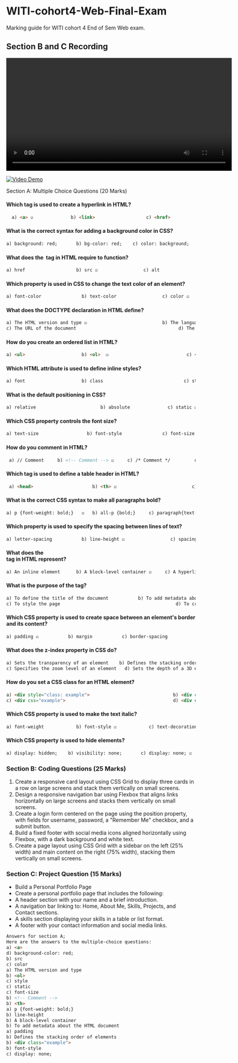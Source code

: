 # WITI-cohort4-Web-Final-Exam
Marking guide for WITI cohort 4 End of Sem Web exam.

## Section B and C Recording

<video controls width="600">
  <source src="./witi-final-exam.mov" type="video/mp4">
  Your browser does not support the video tag.
</video>

[![Video Demo](https://img.youtube.com/vi/rvKlI33VlJc/0.jpg)](https://www.youtube.com/watch?v=rvKlI33VlJc)


Section A: Multiple Choice Questions (20 Marks)

#### Which tag is used to create a hyperlink in HTML? 
```html
  a) <a> ☑️              b) <link>                   c) <href>                   d) <anchor>
```

#### What is the correct syntax for adding a background color in CSS? 
```html
a) background: red;       b) bg-color: red;    c) color: background;     d) background-color: red; ☑️
```

#### What does the <img> tag in HTML require to function? 
```html
a) href                   b) src ☑️                 c) alt                             d) path
```

#### Which property is used in CSS to change the text color of an element? 
```html
a) font-color               b) text-color                 c) color ☑️                   d) foreground-color
```

#### What does the DOCTYPE declaration in HTML define? 
```html
a) The HTML version and type ☑️                            b) The language of the document 
c) The URL of the document                                      d) The CSS styling rules
```

#### How do you create an ordered list in HTML? 
```html
a) <ul>                     b) <ol>  ☑️                             c) <li>                       d) <order>
```

#### Which HTML attribute is used to define inline styles? 
```html
a) font                     b) class                              c) style ☑️                       d) styles
```

#### What is the default positioning in CSS? 
```html
a) relative                        b) absolute              c) static ☑️                       d) fixed
```

#### Which CSS property controls the font size? 
```html
a) text-size                  b) font-style               c) font-size  ☑️                   d) text-style
```

#### How do you comment in HTML?
```html
 a) // Comment     b) <!-- Comment --> ☑️     c) /* Comment */         d) # Comment
 ```

#### Which tag is used to define a table header in HTML?
```html
 a) <head>                      b) <th> ☑️                            c) <header>                     d) <tr>
```

#### What is the correct CSS syntax to make all paragraphs bold?
```html
a) p {font-weight: bold;}   ☑️   b) all-p {bold;}     c) paragraph{text:bold;}               d) p {weight:bold;}
```

#### Which property is used to specify the spacing between lines of text? 
```html
a) letter-spacing           b) line-height ☑️                 c) spacing                d) text-indent
```

#### What does the <div> tag in HTML represent? 
```html
a) An inline element      b) A block-level container ☑️     c) A hyperlink           d) A styling tag
```

#### What is the purpose of the <meta> tag? 
```html
a) To define the title of the document           b) To add metadata about the HTML document ☑️
c) To style the page                                           d) To create links to other pages
```

#### Which CSS property is used to create space between an element's border and its content? 
```html
a) padding ☑️           b) margin           c) border-spacing              d) content-spacing
```

#### What does the z-index property in CSS do? 
```html
a) Sets the transparency of an element    b) Defines the stacking order of elements ☑️   
c) Specifies the zoom level of an element   d) Sets the depth of a 3D element
```

#### How do you set a CSS class for an HTML element? 
```html
a) <div style="class: example">                               b) <div class="example"> ☑️
c) <div css="example">                                        d) <div example="class">
```

#### Which CSS property is used to make the text italic? 
```html
a) font-weight            b) font-style ☑️            c) text-decoration            d) text-style
```

#### Which CSS property is used to hide elements? 
```html
a) display: hidden;    b) visibility: none;       c) display: none; ☑️   d) visibility: hidden;
```

### Section B: Coding Questions (25 Marks)

1. Create a responsive card layout using CSS Grid to display three cards in a row on large screens and stack them vertically on small screens.
2. Design a responsive navigation bar using Flexbox that aligns links horizontally on large screens and stacks them vertically on small screens.
3. Create a login form centered on the page using the position property, with fields for username, password, a "Remember Me" checkbox, and a submit button.
4. Build a fixed footer with social media icons aligned horizontally using Flexbox, with a dark background and white text.
5. Create a page layout using CSS Grid with a sidebar on the left (25% width) and main content on the right (75% width), stacking them vertically on small screens.

### Section C: Project Question (15 Marks)
- Build a Personal Portfolio Page
- Create a personal portfolio page that includes the following:
- A header section with your name and a brief introduction.
- A navigation bar linking to: Home, About Me, Skills, Projects, and Contact sections.
- A skills section displaying your skills in a table or list format.
- A footer with your contact information and social media links.


```html
Answers for section A;
Here are the answers to the multiple-choice questions:
a) <a>
d) background-color: red;
b) src
c) color
a) The HTML version and type
b) <ol>
c) style
c) static
c) font-size
b) <!-- Comment -->
b) <th>
a) p {font-weight: bold;}
b) line-height
b) A block-level container
b) To add metadata about the HTML document
a) padding
b) Defines the stacking order of elements
b) <div class="example">
b) font-style
c) display: none;
```
